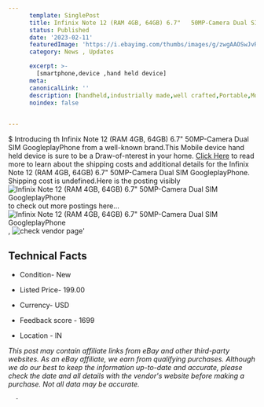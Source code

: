 ```yaml
---
      template: SinglePost
      title: Infinix Note 12 (RAM 4GB, 64GB) 6.7"   50MP-Camera Dual SIM GoogleplayPhone
      status: Published
      date: '2023-02-11'
      featuredImage: 'https://i.ebayimg.com/thumbs/images/g/zwgAAOSwJvRiiyEC/s-l225.jpg'
      category: News , Updates

      excerpt: >-
        [smartphone,device ,hand held device]
      meta:
      canonicalLink: ''
      description: [handheld,industrially made,well crafted,Portable,Mobile,Compact,Convenient,Lightweight,Maneuverable,Man-portable,Miniature,Carriable,Hand-held,Light,Holdable,Transportable,Mobile device,Pocket-sized,On-the-go,Wireless,Cordless,Compact size,Convenient size, smartphone,device ,hand held device]
      noindex: false
      

---
```

$
      Introducing th Infinix Note 12 (RAM 4GB, 64GB) 6.7"   50MP-Camera Dual SIM GoogleplayPhone from a well-known brand.This Mobile device hand held device is sure to be a Draw-of-nterest in your home. [Click Here](https://www.ebay.com/itm/185443908855?hash=item2b2d517cf7%3Ag%3AzwgAAOSwJvRiiyEC&mkevt=1&mkcid=1&mkrid=711-53200-19255-0&campid=%253CePNCampaignId%253E&customid=%253CreferenceId%253E&toolid=10049) to read more to learn about the shipping costs and additional details for the Infinix Note 12 (RAM 4GB, 64GB) 6.7"   50MP-Camera Dual SIM GoogleplayPhone. Shipping cost is undefined.Here is the posting visibly ![Infinix Note 12 (RAM 4GB, 64GB) 6.7"   50MP-Camera Dual SIM GoogleplayPhone](https://i.ebayimg.com/thumbs/images/g/zwgAAOSwJvRiiyEC/s-l225.jpg) to check out more postings here... ![Infinix Note 12 (RAM 4GB, 64GB) 6.7"   50MP-Camera Dual SIM GoogleplayPhone](https://i.ebayimg.com/images/g/zwgAAOSwJvRiiyEC/s-l960.jpg), ![check vendor page](https://origin-galleryplus.ebayimg.com/ws/web/185443908855_2_0_1/225x225.jpg,https://origin-galleryplus.ebayimg.com/ws/web/185443908855_3_0_1/225x225.jpg,https://origin-galleryplus.ebayimg.com/ws/web/185443908855_4_0_1/225x225.jpg,https://origin-galleryplus.ebayimg.com/ws/web/185443908855_5_0_1/225x225.jpg,https://origin-galleryplus.ebayimg.com/ws/web/185443908855_6_0_1/225x225.jpg,https://origin-galleryplus.ebayimg.com/ws/web/185443908855_7_0_1/225x225.jpg,https://origin-galleryplus.ebayimg.com/ws/web/185443908855_8_0_1/225x225.jpg,https://origin-galleryplus.ebayimg.com/ws/web/185443908855_9_0_1/225x225.jpg,https://origin-galleryplus.ebayimg.com/ws/web/185443908855_10_0_1/225x225.jpg)'

      

 ## Technical Facts 



     
      

 - Condition- New 


      

 - Listed Price- 199.00 


      

 - Currency- USD 


      

 - Feedback score - 1699 


      

 - Location - IN 


      
      

 *_This post may contain affiliate links from eBay and other third-party websites. As an eBay affiliate, we earn from qualifying purchases. Although we do our best to keep the information up-to-date and accurate, please check the date and all details with the vendor's website before making a purchase. Not all data may be accurate._*




      -
